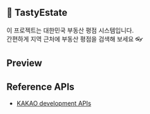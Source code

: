 ## 🍰 TastyEstate

이 프로젝트는 대한민국 부동산 평점 시스템입니다.  
간편하게 지역 근처에 부동산 평점을 검색해 보세요 👓

## Preview

## Reference APIs

- [KAKAO development APIs](https://developers.kakao.com/)
